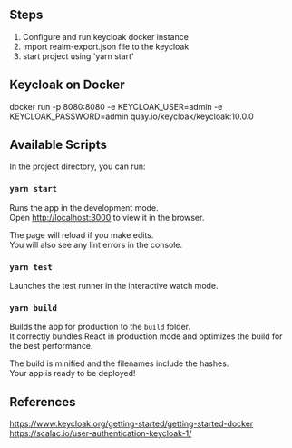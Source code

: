 ## Steps

1. Configure and run keycloak docker instance
2. Import realm-export.json file to the keycloak
3. start project using 'yarn start'

## Keycloak on Docker

docker run -p 8080:8080 -e KEYCLOAK_USER=admin -e KEYCLOAK_PASSWORD=admin quay.io/keycloak/keycloak:10.0.0

## Available Scripts

In the project directory, you can run:

### `yarn start`

Runs the app in the development mode.<br />
Open [http://localhost:3000](http://localhost:3000) to view it in the browser.

The page will reload if you make edits.<br />
You will also see any lint errors in the console.

### `yarn test`

Launches the test runner in the interactive watch mode.<br />

### `yarn build`

Builds the app for production to the `build` folder.<br />
It correctly bundles React in production mode and optimizes the build for the best performance.

The build is minified and the filenames include the hashes.<br />
Your app is ready to be deployed!

## References

https://www.keycloak.org/getting-started/getting-started-docker
https://scalac.io/user-authentication-keycloak-1/
